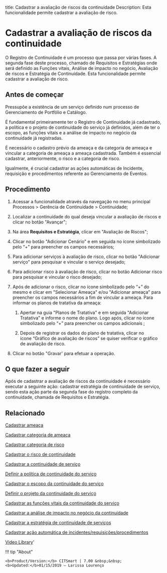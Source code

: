 title: Cadastrar a avaliação de riscos da continuidade
Description: Esta funcionalidade permite cadastrar a avaliação de risco.
# Cadastrar a avaliação de riscos da continuidade

O Registro de Continuidade é um processo que passa por várias fases. A segunda fase deste processo, chamado de Requisitos e Estratégias onde será definido as Funções vitais, Análise de impacto no negócio, Avaliação de riscos e Estratégia de Continuidade. Esta funcionalidade permite cadastrar a avaliação de risco.

Antes de começar
--------------------

Pressupõe a existência de um serviço definido num processo de Gerenciamento de
Portfólio e Catálogo.

É fundamental primeiramente ter o Registro de Continuidade já cadastrado, a
política e o projeto de continuidade do serviço já definidos, além de ter o
escopo, as funções vitais e a análise de impacto no negócio da continuidade já
registradas.

É necessário o cadastro prévio da ameaça e da categoria de ameaça e vincular a
categoria de ameaça a ameaça cadastrada. Também é essencial cadastrar,
anteriormente, o risco e a categoria de risco.

Igualmente, é crucial cadastrar as ações automáticas de Incidente, requisição e
procedimentos referente ao Gerenciamento de Eventos.

Procedimento
----------------

1.  Acessar a funcionalidade através da navegação no menu principal Processos \>
    Gerência de Continuidade \> Continuidade;

2.  Localizar a continuidade do qual deseja vincular a avaliação de riscos e
    clicar no botão "Avançar";

3.  Na área **Requisitos e Estratégia**, clicar em "Avaliação de Riscos";

4.  Clicar no botão "Adicionar Cenário" e em seguida no ícone simbolizado pelo
    “+” para preencher os campos necessários;

5.  Para adicionar serviços à avaliação de risco, clicar no botão "Adicionar
    serviço" para pesquisar e vincular o serviço desejado;

6.  Para adicionar risco à avaliação de risco, clicar no botão Adicionar risco
    para pesquisar e vincular o risco desejado;

7.  Após de adicionar o risco, clicar no ícone simbolizado pelo “+” do mesmo e
    clicar em "Selecionar Ameaça" e/ou "Adicionar ameaça" para preencher os
    campos necessários a fim de vincular a ameaça. Para informar os planos de
    tratativa da ameaça:

    1.  Apertar na guia "Planos de Tratativa" e em seguida "Adicionar Tratativa"
        e informe o nome do plano. Logo após, clicar no ícone simbolizado pelo
        “+” para preencher os campos adicionais ;

    2.  Depois de registrar os dados do plano de tratativa, clicar no
        ícone “Gráfico de avaliação de riscos” se quiser verificar o gráfico de
        avaliação de risco.

8.  Clicar no botão "Gravar' para efetuar a operação.

O que fazer a seguir
------------------------

Após de cadastrar a avaliação de riscos da continuidade é necessário executar a
seguinte ação: cadastrar estratégia de continuidade de serviço, sendo esta ação
parte da segunda fase do registro completo da continuidade, chamada de
Requisitos e Estratégia.

Relacionado
----------------

[Cadastrar ameaça](/pt-br/citsmart-7/processes/continuity/configuration/register-threat.html)

[Cadastrar categoria de ameaça](/pt-br/citsmart-7/processes/continuity/configuration/threat-category.html)

[Cadastrar categoria de risco](/pt-br/citsmart-7/processes/continuity/configuration/risk-category.html)

[Cadastrar o risco de continuidade](/pt-br/citsmart-7/processes/continuity/configuration/register-continuity-risk.html)

[Cadastrar a continuidade de serviço](/pt-br/citsmart-7/processes/continuity/use/register-service-continuity.html)

[Definir a política de continuidade do serviço](/pt-br/citsmart-7/processes/continuity/use/continuity-policy.html)

[Cadastrar o escopo da continuidade do serviço](/pt-br/citsmart-7/processes/continuity/use/service-continuity-scope.html)

[Definir o projeto da continuidade do serviço](/pt-br/citsmart-7/processes/continuity/use/service-continuity-project.html)

[Cadastrar as funções vitais da continuidade do serviço](/pt-br/citsmart-7/processes/continuity/use/continuity-vital-functions.html)

[Cadastrar a análise de impacto no negócio da continuidade](/pt-br/citsmart-7/processes/continuity/use/impact-analysis-continuity-business.html)

[Cadastrar a estratégia de continuidade de serviços](/pt-br/citsmart-7/processes/continuity/use/service-continuity-strategy.html)

[Cadastrar ação automática de incidentes/requisições/procedimentos](/pt-br/citsmart-7/additional-features/automation-of-operation/configuration/register-automatic-actions-incident-request-procedure.html)

<i class='fa fa-youtube-play  fa-2x' style='color:#97ce17;vertical-align: middle;'> </i> [Video Library](https://www.youtube.com/playlist?list=PLB5qK2uzf2RPHLLyCQ9CqOeIt08azAa6k)'

!!! tip "About"

    <b>Product/Version:</b> CITSmart | 7.00 &nbsp;&nbsp;
    <b>Updated:</b>01/15/2019 – Larissa Lourenço


